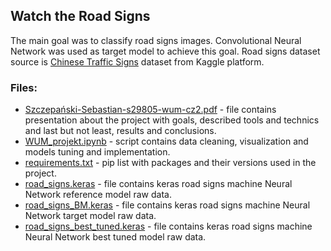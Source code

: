 ## Watch the Road Signs
The main goal was to classify road signs images. Convolutional Neural Network was used as target model to achieve this goal. Road signs dataset source is [Chinese Traffic Signs](https://www.kaggle.com/datasets/dmitryyemelyanov/chinese-traffic-signs) dataset from Kaggle platform.
### Files:
- [Szczepański-Sebastian-s29805-wum-cz2.pdf](https://github.com/SebastianSzczepanski00/Watch_the_road_signs/blob/main/Szczepa%C5%84ski-Sebastian-s29805-wum-cz2.pdf) - file contains presentation about the project with goals, described tools and technics and last but not least, results and conclusions.
- [WUM_projekt.ipynb](https://github.com/SebastianSzczepanski00/Watch_the_road_signs/blob/main/WUM_projekt.ipynb) - script contains data cleaning, visualization and models tuning and implementation.
- [requirements.txt](https://github.com/SebastianSzczepanski00/Watch_the_road_signs/blob/main/requirements.txt) - pip list with packages and their versions used in the project.
- [road_signs.keras](https://github.com/SebastianSzczepanski00/Watch_the_road_signs/blob/main/road_signs.keras) - file contains keras road signs machine Neural Network reference model raw data.
- [road_signs_BM.keras](https://github.com/SebastianSzczepanski00/Watch_the_road_signs/blob/main/road_signs_BM.keras) - file contains keras road signs machine Neural Network target model raw data.
- [road_signs_best_tuned.keras](https://github.com/SebastianSzczepanski00/Watch_the_road_signs/blob/main/road_signs_best_tuned.keras) - file contains keras road signs machine Neural Network best tuned model raw data.
